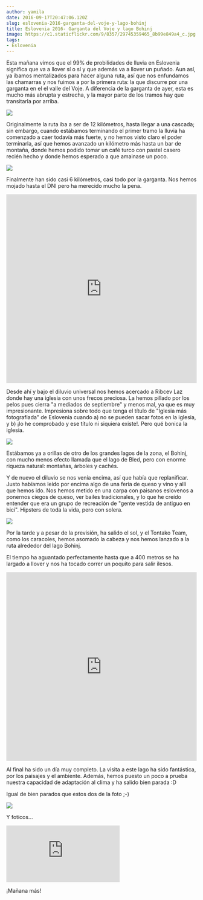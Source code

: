 ```yaml
---
author: yamila
date: 2016-09-17T20:47:06.120Z
slug: eslovenia-2016-garganta-del-voje-y-lago-bohinj
title: Eslovenia 2016- Garganta del Voje y lago Bohinj
image: https://c1.staticflickr.com/9/8357/29745359465_8b99e849a4_c.jpg
tags:
- Eslovenia
---
```


Esta mañana vimos que el 99% de probilidades de lluvia en Eslovenia significa que va a llover sí o sí y que además va a llover un puñado. Aun así, ya íbamos mentalizados para hacer alguna ruta, así que nos enfundamos las chamarras y nos fuimos a por la primera ruta: la que discurre por una garganta en el el valle del Voje. A diferencia de la garganta de ayer, esta es mucho más abrupta y estrecha, y la mayor parte de los tramos hay que transitarla por arriba.

<img src="https://c2.staticflickr.com/8/7578/29710046796_7f52dfab1d_c.jpg" />

Originalmente la ruta iba a ser de 12 kilómetros, hasta llegar a una cascada; sin embargo, cuando estábamos terminando el primer tramo la lluvia ha comenzado a caer todavía más fuerte, y no hemos visto claro el poder terminarla, así que hemos avanzado un kilómetro más hasta un bar de montaña, donde hemos podido tomar un café turco con pastel casero recién hecho y donde hemos esperado a que amainase un poco.

<img src="https://c1.staticflickr.com/9/8270/29708621006_673ddce15a_c.jpg" />

Finalmente han sido casi 6 kilómetros, casi todo por la garganta. Nos hemos mojado hasta el DNI pero ha merecido mucho la pena.

<iframe width='100%' height='500px' frameBorder='0' src='https://a.tiles.mapbox.com/v4/yamila.1dhb9fk5/attribution,zoompan,zoomwheel.html?access_token=pk.eyJ1IjoieWFtaWxhIiwiYSI6IjUzNDE5ZDRkZjBiZjBiZDY0YTBhZjBmNmUyZGYzYTZiIn0.okLJEzGsBQ6IOgn1mhToIQ#14/46.299/13.889'></iframe>

Desde ahí y bajo el diluvio universal nos hemos acercado a Ribcev Laz donde hay una iglesia con unos frecos preciosa. La hemos pillado por los pelos pues cierra "a mediados de septiembre" y menos mal, ya que es muy impresionante. Impresiona sobre todo que tenga el título de "Iglesia más fotografiada" de Eslovenia cuando a) no se pueden sacar fotos en la iglesia, y b) ¡lo he comprobado y ese título ni siquiera existe!. Pero qué bonica la iglesia.

<img src="https://c1.staticflickr.com/9/8357/29745359465_8b99e849a4_c.jpg" />

Estábamos ya a orillas de otro de los grandes lagos de la zona, el Bohinj, con mucho menos efecto llamada que el lago de Bled, pero con enorme riqueza natural: montañas, árboles y cachés.

Y de nuevo el diluvio se nos venía encima, así que había que replanificar. Justo habíamos leído por encima algo de una feria de queso y vino y allí que hemos ido. Nos hemos metido en una carpa con paisanos eslovenos a ponernos ciegos de queso, ver bailes tradicionales, y lo que he creído entender que era un grupo de recreación de "gente vestida de antiguo en bici". Hipsters de toda la vida, pero con solera.

<img src="https://c1.staticflickr.com/9/8144/29118435774_1e45ac466d_c.jpg" />

Por la tarde y a pesar de la previsión, ha salido el sol, y el Tontako Team, como los caracoles, hemos asomado la cabeza y nos hemos lanzado a la ruta alrededor del lago Bohinj.

El tiempo ha aguantado perfectamente hasta que a 400 metros se ha largado a llover y nos ha tocado correr un poquito para salir ilesos.

<iframe width='100%' height='500px' frameBorder='0' src='https://a.tiles.mapbox.com/v4/yamila.1dhb9fk5/attribution,zoompan,zoomwheel.html?access_token=pk.eyJ1IjoieWFtaWxhIiwiYSI6IjUzNDE5ZDRkZjBiZjBiZDY0YTBhZjBmNmUyZGYzYTZiIn0.okLJEzGsBQ6IOgn1mhToIQ#14/46.28/13.857'></iframe>

Al final ha sido un día muy completo. La visita a este lago ha sido fantástica, por los paisajes y el ambiente. Además, hemos puesto un poco a prueba nuestra capacidad de adaptación al clima y ha salido bien parada :D

Igual de bien parados que estos dos de la foto ;-)

<img src="https://c1.staticflickr.com/9/8529/29635300762_7876677047_c.jpg" />

Y foticos...

<div class='embed-container'><iframe src='https://www.flickr.com/photos/125687915@N08/albums/72157670679961734/player' frameborder='0' allowfullscreen webkitallowfullscreen mozallowfullscreen oallowfullscreen msallowfullscreen></iframe></div>

¡Mañana más!